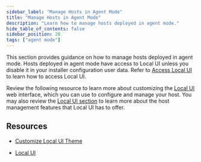 ```yaml
---
sidebar_label: "Manage Hosts in Agent Mode"
title: "Manage Hosts in Agent Mode"
description: "Learn how to manage hosts deployed in agent mode."
hide_table_of_contents: false
sidebar_position: 20
tags: ["agent mode"]
---
```


This section provides guidance on how to manage hosts deployed in agent mode. Hosts deployed in agent mode have access
to Local UI unless you disable it in your installer configuration user data. Refer to
[Access Local UI](../../../clusters/edge/local-ui/host-management/access-console.md) to learn how to access Local UI.

Review the following resource to learn more about customizing the
[Local UI](../../../clusters/edge/local-ui/local-ui.md) web interface, which you can use to configure and manage your
host. You may also review the [Local UI section](../../../clusters/edge/local-ui/local-ui.md) to learn more about the
host management features that Local UI has to offer.

## Resources

- [Customize Local UI Theme](./localui-theming.md)

- [Local UI](../../../clusters/edge/local-ui/local-ui.md)
